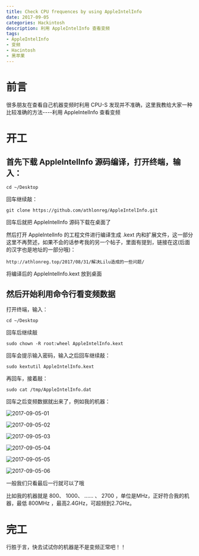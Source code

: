 ```yaml
---
title: Check CPU frequences by using AppleIntelInfo
date: 2017-09-05
categories: Hackintosh
description: 利用 AppleIntelInfo 查看变频
tags:
- AppleIntelInfo
- 变频
- Hacintosh
- 黑苹果
---
```


# 前言
很多朋友在查看自己机器变频时利用 CPU-S 发现并不准确，这里我教给大家一种比较准确的方法----利用 AppleIntelInfo 查看变频

# 开工
## 首先下载 AppleIntelInfo 源码编译，打开终端，输入：
```
cd ~/Desktop 
```

回车继续敲：

```
git clone https://github.com/athlonreg/AppleIntelInfo.git
```
  
回车后就把 AppleIntelInfo 源码下载在桌面了

然后打开 AppleIntelInfo 的工程文件进行编译生成 .kext 内和扩展文件，这一部分这里不再赘述，如果不会的话参考我的另一个帖子，里面有提到，链接在这(后面的汉字也是地址的一部分哦)：

```
http://athlonreg.top/2017/08/31/解决Lilu造成的一些问题/
```
 
将编译后的 AppleIntelInfo.kext 放到桌面
    
## 然后开始利用命令行看变频数据
打开终端，输入：

```
cd ~/Desktop 
```
  
回车后继续敲

```
sudo chown -R root:wheel AppleIntelInfo.kext 
```
    
回车会提示输入密码，输入之后回车继续敲：

```
sudo kextutil AppleIntelInfo.kext 
```
  
再回车，接着敲：

```
sudo cat /tmp/AppleIntelInfo.dat 
```
  
回车之后变频数据就出来了，例如我的机器：

![2017-09-05-01](http://ovefvi4g3.bkt.clouddn.com/2017-09-05-01-1.png)

![2017-09-05-02](http://ovefvi4g3.bkt.clouddn.com/2017-09-05-02-1.png)

![2017-09-05-03](http://ovefvi4g3.bkt.clouddn.com/2017-09-05-03-1.png)

![2017-09-05-04](http://ovefvi4g3.bkt.clouddn.com/2017-09-05-04-1.png)

![2017-09-05-05](http://ovefvi4g3.bkt.clouddn.com/2017-09-05-05-1.png)

![2017-09-05-06](http://ovefvi4g3.bkt.clouddn.com/2017-09-05-06-1.png)

一般我们只看最后一行就可以了哦

比如我的机器就是 800、 1000、 ...... 、 2700 ，单位是MHz，正好符合我的机器，最低 800MHz ，最高2.4GHz，可超频到2.7GHz。


# 完工
行胜于言，快去试试你的机器是不是变频正常吧！！






